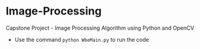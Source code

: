 # Image-Processing
Capstone Project - Image Processing Algorithm using Python and OpenCV
- Use the command ```python WbeMain.py``` to run the code 
